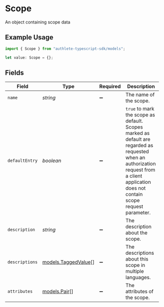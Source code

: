 # Scope

An object containing scope data

## Example Usage

```typescript
import { Scope } from "authlete-typescript-sdk/models";

let value: Scope = {};
```

## Fields

| Field                                                                                                                                                                                      | Type                                                                                                                                                                                       | Required                                                                                                                                                                                   | Description                                                                                                                                                                                |
| ------------------------------------------------------------------------------------------------------------------------------------------------------------------------------------------ | ------------------------------------------------------------------------------------------------------------------------------------------------------------------------------------------ | ------------------------------------------------------------------------------------------------------------------------------------------------------------------------------------------ | ------------------------------------------------------------------------------------------------------------------------------------------------------------------------------------------ |
| `name`                                                                                                                                                                                     | *string*                                                                                                                                                                                   | :heavy_minus_sign:                                                                                                                                                                         | The name of the scope.                                                                                                                                                                     |
| `defaultEntry`                                                                                                                                                                             | *boolean*                                                                                                                                                                                  | :heavy_minus_sign:                                                                                                                                                                         | `true` to mark the scope as default. Scopes marked as default are regarded as requested when an authorization request from a client application does not contain scope request parameter.  |
| `description`                                                                                                                                                                              | *string*                                                                                                                                                                                   | :heavy_minus_sign:                                                                                                                                                                         | The description about the scope.                                                                                                                                                           |
| `descriptions`                                                                                                                                                                             | [models.TaggedValue](../models/taggedvalue.md)[]                                                                                                                                           | :heavy_minus_sign:                                                                                                                                                                         | The descriptions about this scope in multiple languages.                                                                                                                                   |
| `attributes`                                                                                                                                                                               | [models.Pair](../models/pair.md)[]                                                                                                                                                         | :heavy_minus_sign:                                                                                                                                                                         | The attributes of the scope.                                                                                                                                                               |